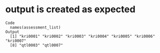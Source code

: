 # output is created as expected

    Code
      names(assessment_list)
    Output
      [1] "kri0001" "kri0002" "kri0003" "kri0004" "kri0005" "kri0006" "kri0007"
      [8] "qtl0003" "qtl0007"

